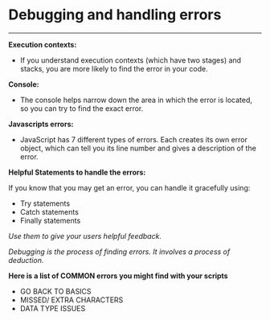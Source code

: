 # Debugging and handling errors
-------

**Execution contexts:**

- If you understand execution contexts (which have two stages) and stacks, you are more likely to find the error in your code. 

**Console:**

- The console helps narrow down the area in which the error is located, so you can try to find the exact error. 

**Javascripts errors:**

- JavaScript has 7 different types of errors. Each creates its own error object, which can tell you its line number and gives a description of the error. 

**Helpful Statements to handle the errors:**

If you know that you may get an error, you can handle it gracefully using:

 - Try statements
 - Catch statements
 - Finally statements
 
*Use them to give your users helpful feedback.*

*Debugging is the process of finding errors. It involves a process of deduction.*

**Here is a list of COMMON errors you might find with your scripts**

- GO BACK TO BASICS 
- MISSED/ EXTRA CHARACTERS 
- DATA TYPE ISSUES 
